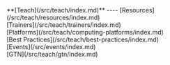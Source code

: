 <div class='linkbox'>
**[Teach](/src/teach/index.md)**
----
[Resources](/src/teach/resources/index.md)<br />
[Trainers](/src/teach/trainers/index.md)<br />
[Platforms](/src/teach/computing-platforms/index.md)<br />
[Best Practices](/src/teach/best-practices/index.md)<br />
[Events](/src/events/index.md)<br />
[GTN](/src/teach/gtn/index.md)<br />
</div>
